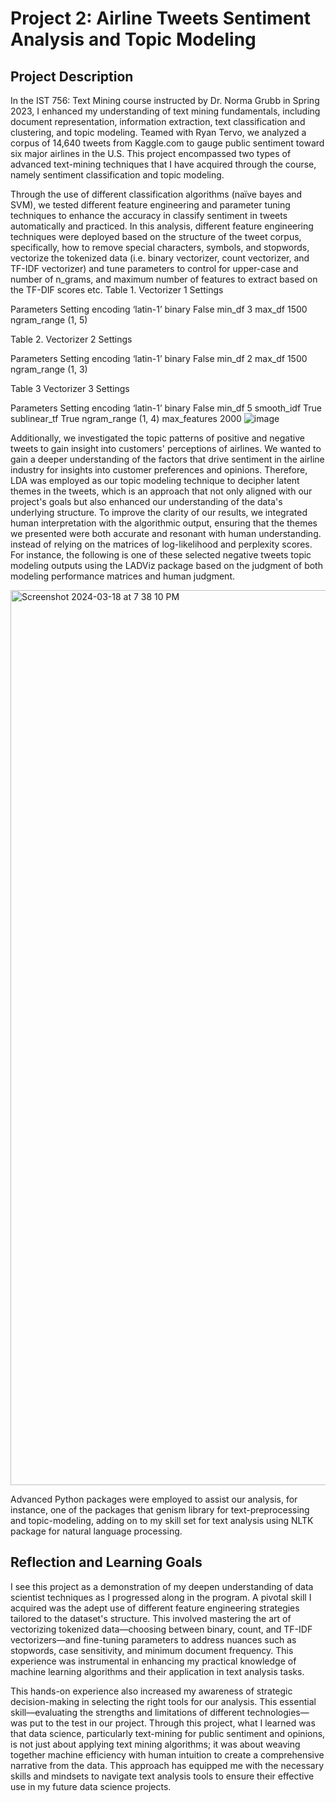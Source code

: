 # Project 2: Airline Tweets Sentiment Analysis and Topic Modeling
## Project Description 
In the IST 756: Text Mining course instructed by Dr. Norma Grubb in Spring 2023,  I enhanced my understanding of text mining fundamentals, including document representation, information extraction, text classification and clustering, and topic modeling. Teamed with Ryan Tervo, we analyzed a corpus of 14,640 tweets from Kaggle.com to gauge public sentiment toward six major airlines in the U.S. This project encompassed two types of advanced text-mining techniques that I have acquired through the course, namely sentiment classification and topic modeling. 

Through the use of different classification algorithms (naïve bayes and SVM), we tested different feature engineering and parameter tuning techniques to enhance the accuracy in classify sentiment in tweets automatically and practiced. In this analysis, different feature engineering techniques were deployed based on the structure of the tweet corpus, specifically, how to remove special characters, symbols, and stopwords, vectorize the tokenized data (i.e. binary vectorizer, count vectorizer, and TF-IDF vectorizer) and tune parameters to control for upper-case and number of n_grams, and maximum number of features to extract based on the TF-DIF scores etc. 
Table 1.  Vectorizer 1 Settings

Parameters	Setting
encoding	‘latin-1’
binary	False
min_df	3
max_df	1500
ngram_range	(1, 5)


Table 2.  Vectorizer 2 Settings

Parameters	Setting
encoding	‘latin-1’
binary	False
min_df	2
max_df	1500
ngram_range	(1, 3)

Table 3  Vectorizer 3 Settings

Parameters	Setting
encoding	‘latin-1’
binary	False
min_df	5
smooth_idf	True
sublinear_tf	True
ngram_range	(1, 4)
max_features	2000
![image](https://github.com/mhgarrett/Meichan-Huang-SU-Applied-Data-Science-Portfolio-Project-Milestone-/assets/94016314/f25f5afb-3e75-4373-a2ed-9d6c1bda3b36)


Additionally, we investigated the topic patterns of positive and negative tweets to gain insight into customers' perceptions of airlines. We wanted to gain a deeper understanding of the factors that drive sentiment in the airline industry for insights into customer preferences and opinions. Therefore, LDA was employed as our topic modeling technique to decipher latent themes in the tweets, which is an approach that not only aligned with our project's goals but also enhanced our understanding of the data's underlying structure. To improve the clarity of our results, we integrated human interpretation with the algorithmic output, ensuring that the themes we presented were both accurate and resonant with human understanding. instead of relying on the matrices of log-likelihood and perplexity scores. For instance, the following is one of these selected negative tweets topic modeling outputs using the LADViz package based on the judgment of both modeling performance matrices and human judgment. 

<img width="1432" alt="Screenshot 2024-03-18 at 7 38 10 PM" src="https://github.com/mhgarrett/Meichan-Huang-SU-Applied-Data-Science-Portfolio-Project-Milestone-/assets/94016314/3a02cd64-cffc-4fdf-bf60-63fffc885d3f">

Advanced Python packages were employed to assist our analysis, for instance, one of the packages that genism library for text-preprocessing and topic-modeling, adding on to my skill set for text analysis using NLTK package for natural language processing. 

## Reflection and Learning Goals 
I see this project as a demonstration of my deepen understanding of data scientist techniques as I progressed along in the program. A pivotal skill I acquired was the adept use of different feature engineering strategies tailored to the dataset's structure. This involved mastering the art of vectorizing tokenized data—choosing between binary, count, and TF-IDF vectorizers—and fine-tuning parameters to address nuances such as stopwords, case sensitivity, and minimum document frequency. This experience was instrumental in enhancing my practical knowledge of machine learning algorithms and their application in text analysis tasks.  

This hands-on experience also increased my awareness of strategic decision-making in selecting the right tools for our analysis. This essential skill—evaluating the strengths and limitations of different technologies—was put to the test in our project. Through this project, what I learned was that data science, particularly text-mining for public sentiment and opinions, is not just about applying text mining algorithms; it was about weaving together machine efficiency with human intuition to create a comprehensive narrative from the data. This approach has equipped me with the necessary skills and mindsets to navigate text analysis tools to ensure their effective use in my future data science projects. 
